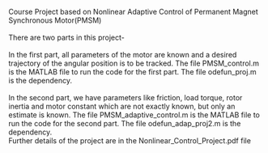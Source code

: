 Course Project based on Nonlinear Adaptive Control of Permanent Magnet Synchronous Motor(PMSM)\
\
There are two parts in this project-\
\
In the first part, all parameters of the motor are known and a desired trajectory of the angular position is to be tracked. The file PMSM_control.m is the MATLAB file to run the code for the first part. The file odefun_proj.m is the dependency.\
\
In the second part, we have parameters like friction, load torque, rotor inertia and motor constant which are not exactly known, but only an estimate is known. The file PMSM_adaptive_control.m is the MATLAB file to run the code for the second part. The file odefun_adap_proj2.m is the dependency.\
Further details of the project are in the Nonlinear_Control_Project.pdf file
